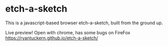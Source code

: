 # etch-a-sketch

This is a javascript-based browser etch-a-sketch, built from the ground up.

Live preview! Open with chrome, has some bugs on FireFox
https://ryantuckern.github.io/etch-a-sketch/
